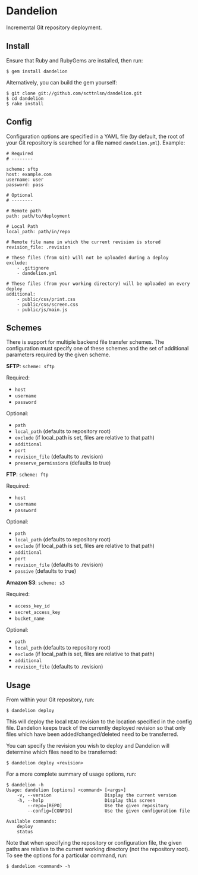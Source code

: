 Dandelion
=========
Incremental Git repository deployment.

Install
-------
Ensure that Ruby and RubyGems are installed, then run:

    $ gem install dandelion

Alternatively, you can build the gem yourself:

    $ git clone git://github.com/scttnlsn/dandelion.git
    $ cd dandelion
    $ rake install

Config
------
Configuration options are specified in a YAML file (by default, the root of your
Git repository is searched for a file named `dandelion.yml`). Example:

    # Required
    # --------

    scheme: sftp
    host: example.com
    username: user
    password: pass

    # Optional
    # --------

    # Remote path
    path: path/to/deployment

    # Local Path
    local_path: path/in/repo

    # Remote file name in which the current revision is stored
    revision_file: .revision

    # These files (from Git) will not be uploaded during a deploy
    exclude:
        - .gitignore
        - dandelion.yml

    # These files (from your working directory) will be uploaded on every deploy
    additional:
        - public/css/print.css
        - public/css/screen.css
        - public/js/main.js

Schemes
-------
There is support for multiple backend file transfer schemes.  The configuration
must specify one of these schemes and the set of additional parameters required
by the given scheme.

**SFTP**: `scheme: sftp`

Required:

 * `host`
 * `username`
 * `password`

Optional:

 * `path`
 * `local_path` (defaults to repository root)
 * `exclude` (if local_path is set, files are relative to that path)
 * `additional`
 * `port`
 * `revision_file` (defaults to .revision)
 * `preserve_permissions` (defaults to true)

**FTP**: `scheme: ftp`

Required:

 * `host`
 * `username`
 * `password`

Optional:

 * `path`
 * `local_path` (defaults to repository root)
 * `exclude` (if local_path is set, files are relative to that path)
 * `additional`
 * `port`
 * `revision_file` (defaults to .revision)
 * `passive` (defaults to true)

**Amazon S3**: `scheme: s3`

Required:

 * `access_key_id`
 * `secret_access_key`
 * `bucket_name`

Optional:

 * `path`
 * `local_path` (defaults to repository root)
 * `exclude` (if local_path is set, files are relative to that path)
 * `additional`
 * `revision_file` (defaults to .revision)

Usage
-----
From within your Git repository, run:

    $ dandelion deploy

This will deploy the local `HEAD` revision to the location specified in the config
file.  Dandelion keeps track of the currently deployed revision so that only files
which have been added/changed/deleted need to be transferred.

You can specify the revision you wish to deploy and Dandelion will determine which
files need to be transferred:

    $ dandelion deploy <revision>

For a more complete summary of usage options, run:

    $ dandelion -h
    Usage: dandelion [options] <command> [<args>]
        -v, --version                    Display the current version
        -h, --help                       Display this screen
            --repo=[REPO]                Use the given repository
            --config=[CONFIG]            Use the given configuration file

    Available commands:
        deploy
        status

Note that when specifying the repository or configuration file, the given paths
are relative to the current working directory (not the repository root).  To see
the options for a particular command, run:

    $ dandelion <command> -h
